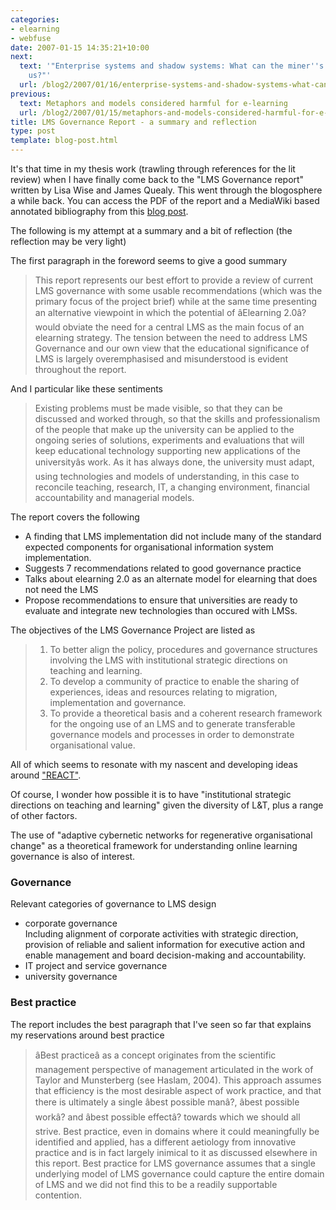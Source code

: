 ```yaml
---
categories:
- elearning
- webfuse
date: 2007-01-15 14:35:21+10:00
next:
  text: '"Enterprise systems and shadow systems: What can the miner''s canary tell
    us?"'
  url: /blog2/2007/01/16/enterprise-systems-and-shadow-systems-what-can-the-miners-canary-tell-us/
previous:
  text: Metaphors and models considered harmful for e-learning
  url: /blog2/2007/01/15/metaphors-and-models-considered-harmful-for-e-learning/
title: LMS Governance Report - a summary and reflection
type: post
template: blog-post.html
---
```

It's that time in my thesis work (trawling through references for the lit review) when I have finally come back to the "LMS Governance report" written by Lisa Wise and James Quealy. This went through the blogosphere a while back. You can access the PDF of the report and a MediaWiki based annotated bibliography from this [blog post](http://wisebytes.net/wordpress/2006/07/03/lms-governance-final-report/).

The following is my attempt at a summary and a bit of reflection (the reflection may be very light)

The first paragraph in the foreword seems to give a good summary

> This report represents our best effort to provide a review of current LMS governance with some usable recommendations (which was the primary focus of the project brief) while at the same time presenting an alternative viewpoint in which the potential of âElearning 2.0â? would obviate the need for a central LMS as the main focus of an elearning strategy. The tension between the need to address LMS Governance and our own view that the educational significance of LMS is largely overemphasised and misunderstood is evident throughout the report.

And I particular like these sentiments

> Existing problems must be made visible, so that they can be discussed and worked through, so that the skills and professionalism of the people that make up the university can be applied to the ongoing series of solutions, experiments and evaluations that will keep educational technology supporting new applications of the universityâs work. As it has always done, the university must adapt, using technologies and models of understanding, in this case to reconcile teaching, research, IT, a changing environment, financial accountability and managerial models.

The report covers the following

- A finding that LMS implementation did not include many of the standard expected components for organisational information system implementation.
- Suggests 7 recommendations related to good governance practice
- Talks about elearning 2.0 as an alternate model for elearning that does not need the LMS
- Propose recommendations to ensure that universities are ready to evaluate and integrate new technologies than occured with LMSs.

The objectives of the LMS Governance Project are listed as

> 1. To better align the policy, procedures and governance structures involving the LMS with institutional strategic directions on teaching and learning.
> 2. To develop a community of practice to enable the sharing of experiences, ideas and resources relating to migration, implementation and governance.
> 3. To provide a theoretical basis and a coherent research framework for the ongoing use of an LMS and to generate transferable governance models and processes in order to demonstrate organisational value.

All of which seems to resonate with my nascent and developing ideas around ["REACT"](http://cq-pan.cqu.edu.au/david-jones/blog/?cat=15).

Of course, I wonder how possible it is to have "institutional strategic directions on teaching and learning" given the diversity of L&T, plus a range of other factors.

The use of "adaptive cybernetic networks for regenerative organisational change" as a theoretical framework for understanding online learning governance is also of interest.

### Governance

Relevant categories of governance to LMS design

- corporate governance  
    Including alignment of corporate activities with strategic direction, provision of reliable and salient information for executive action and enable management and board decision-making and accountability.
- IT project and service governance
- university governance

### Best practice

The report includes the best paragraph that I've seen so far that explains my reservations around best practice

> âBest practiceâ as a concept originates from the scientific management perspective of management articulated in the work of Taylor and Munsterberg (see Haslam, 2004). This approach assumes that efficiency is the most desirable aspect of work practice, and that there is ultimately a single âbest possible manâ?, âbest possible workâ? and âbest possible effectâ? towards which we should all strive. Best practice, even in domains where it could meaningfully be identified and applied, has a different aetiology from innovative practice and is in fact largely inimical to it as discussed elsewhere in this report. Best practice for LMS governance assumes that a single underlying model of LMS governance could capture the entire domain of LMS and we did not find this to be a readily supportable contention.